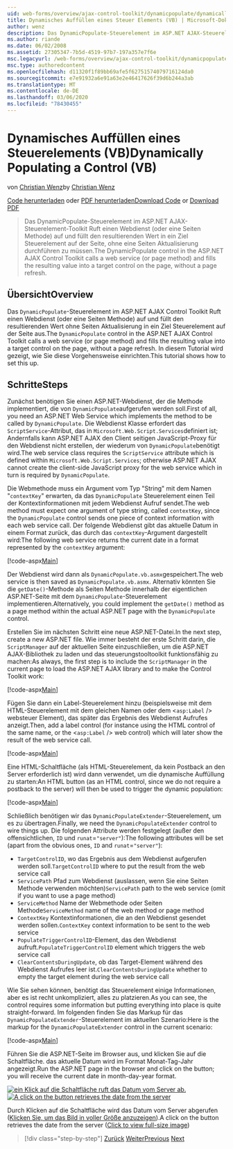 ```yaml
---
uid: web-forms/overview/ajax-control-toolkit/dynamicpopulate/dynamically-populating-a-control-vb
title: Dynamisches Auffüllen eines Steuer Elements (VB) | Microsoft-Dokumentation
author: wenz
description: Das DynamicPopulate-Steuerelement im ASP.NET AJAX-Steuerelement-Toolkit Ruft einen Webdienst (oder eine Seiten Methode) auf und füllt den resultierenden Wert in ein Ziel Steuerelement unter t...
ms.author: riande
ms.date: 06/02/2008
ms.assetid: 27305347-7b5d-4519-97b7-197a357e7f6e
msc.legacyurl: /web-forms/overview/ajax-control-toolkit/dynamicpopulate/dynamically-populating-a-control-vb
msc.type: authoredcontent
ms.openlocfilehash: d11320f1f89bb69afe5f62751574079716124da0
ms.sourcegitcommit: e7e91932a6e91a63e2e46417626f39d6b244a3ab
ms.translationtype: MT
ms.contentlocale: de-DE
ms.lasthandoff: 03/06/2020
ms.locfileid: "78430455"
---
```

# <a name="dynamically-populating-a-control-vb"></a><span data-ttu-id="6032c-103">Dynamisches Auffüllen eines Steuerelements (VB)</span><span class="sxs-lookup"><span data-stu-id="6032c-103">Dynamically Populating a Control (VB)</span></span>

<span data-ttu-id="6032c-104">von [Christian Wenz](https://github.com/wenz)</span><span class="sxs-lookup"><span data-stu-id="6032c-104">by [Christian Wenz](https://github.com/wenz)</span></span>

<span data-ttu-id="6032c-105">[Code herunterladen](https://download.microsoft.com/download/d/8/f/d8f2f6f9-1b7c-46ad-9252-e1fc81bdea3e/dynamicpopulate0.vb.zip) oder [PDF herunterladen](https://download.microsoft.com/download/b/6/a/b6ae89ee-df69-4c87-9bfb-ad1eb2b23373/dynamicpopulate0VB.pdf)</span><span class="sxs-lookup"><span data-stu-id="6032c-105">[Download Code](https://download.microsoft.com/download/d/8/f/d8f2f6f9-1b7c-46ad-9252-e1fc81bdea3e/dynamicpopulate0.vb.zip) or [Download PDF](https://download.microsoft.com/download/b/6/a/b6ae89ee-df69-4c87-9bfb-ad1eb2b23373/dynamicpopulate0VB.pdf)</span></span>

> <span data-ttu-id="6032c-106">Das DynamicPopulate-Steuerelement im ASP.NET AJAX-Steuerelement-Toolkit Ruft einen Webdienst (oder eine Seiten Methode) auf und füllt den resultierenden Wert in ein Ziel Steuerelement auf der Seite, ohne eine Seiten Aktualisierung durchführen zu müssen.</span><span class="sxs-lookup"><span data-stu-id="6032c-106">The DynamicPopulate control in the ASP.NET AJAX Control Toolkit calls a web service (or page method) and fills the resulting value into a target control on the page, without a page refresh.</span></span>

## <a name="overview"></a><span data-ttu-id="6032c-107">Übersicht</span><span class="sxs-lookup"><span data-stu-id="6032c-107">Overview</span></span>

<span data-ttu-id="6032c-108">Das `DynamicPopulate`-Steuerelement im ASP.NET AJAX Control Toolkit Ruft einen Webdienst (oder eine Seiten Methode) auf und füllt den resultierenden Wert ohne Seiten Aktualisierung in ein Ziel Steuerelement auf der Seite aus.</span><span class="sxs-lookup"><span data-stu-id="6032c-108">The `DynamicPopulate` control in the ASP.NET AJAX Control Toolkit calls a web service (or page method) and fills the resulting value into a target control on the page, without a page refresh.</span></span> <span data-ttu-id="6032c-109">In diesem Tutorial wird gezeigt, wie Sie diese Vorgehensweise einrichten.</span><span class="sxs-lookup"><span data-stu-id="6032c-109">This tutorial shows how to set this up.</span></span>

## <a name="steps"></a><span data-ttu-id="6032c-110">Schritte</span><span class="sxs-lookup"><span data-stu-id="6032c-110">Steps</span></span>

<span data-ttu-id="6032c-111">Zunächst benötigen Sie einen ASP.NET-Webdienst, der die Methode implementiert, die von `DynamicPopulate`aufgerufen werden soll.</span><span class="sxs-lookup"><span data-stu-id="6032c-111">First of all, you need an ASP.NET Web Service which implements the method to be called by `DynamicPopulate`.</span></span> <span data-ttu-id="6032c-112">Die Webdienst Klasse erfordert das `ScriptService`-Attribut, das in `Microsoft.Web.Script.Services`definiert ist; Andernfalls kann ASP.NET AJAX den Client seitigen JavaScript-Proxy für den Webdienst nicht erstellen, der wiederum von `DynamicPopulate`benötigt wird.</span><span class="sxs-lookup"><span data-stu-id="6032c-112">The web service class requires the `ScriptService` attribute which is defined within `Microsoft.Web.Script.Services`; otherwise ASP.NET AJAX cannot create the client-side JavaScript proxy for the web service which in turn is required by `DynamicPopulate`.</span></span>

<span data-ttu-id="6032c-113">Die Webmethode muss ein Argument vom Typ "String" mit dem Namen "`contextKey`" erwarten, da das `DynamicPopulate` Steuerelement einen Teil der Kontextinformationen mit jedem Webdienst Aufruf sendet.</span><span class="sxs-lookup"><span data-stu-id="6032c-113">The web method must expect one argument of type string, called `contextKey`, since the `DynamicPopulate` control sends one piece of context information with each web service call.</span></span> <span data-ttu-id="6032c-114">Der folgende Webdienst gibt das aktuelle Datum in einem Format zurück, das durch das `contextKey`-Argument dargestellt wird:</span><span class="sxs-lookup"><span data-stu-id="6032c-114">The following web service returns the current date in a format represented by the `contextKey` argument:</span></span>

[!code-aspx[Main](dynamically-populating-a-control-vb/samples/sample1.aspx)]

<span data-ttu-id="6032c-115">Der Webdienst wird dann als `DynamicPopulate.vb.asmx`gespeichert.</span><span class="sxs-lookup"><span data-stu-id="6032c-115">The web service is then saved as `DynamicPopulate.vb.asmx`.</span></span> <span data-ttu-id="6032c-116">Alternativ könnten Sie die `getDate()`-Methode als Seiten Methode innerhalb der eigentlichen ASP.NET-Seite mit dem `DynamicPopulate`-Steuerelement implementieren.</span><span class="sxs-lookup"><span data-stu-id="6032c-116">Alternatively, you could implement the `getDate()` method as a page method within the actual ASP.NET page with the `DynamicPopulate` control.</span></span>

<span data-ttu-id="6032c-117">Erstellen Sie im nächsten Schritt eine neue ASP.NET-Datei.</span><span class="sxs-lookup"><span data-stu-id="6032c-117">In the next step, create a new ASP.NET file.</span></span> <span data-ttu-id="6032c-118">Wie immer besteht der erste Schritt darin, die `ScriptManager` auf der aktuellen Seite einzuschließen, um die ASP.NET AJAX-Bibliothek zu laden und das steuerungstooltoolkit funktionsfähig zu machen:</span><span class="sxs-lookup"><span data-stu-id="6032c-118">As always, the first step is to include the `ScriptManager` in the current page to load the ASP.NET AJAX library and to make the Control Toolkit work:</span></span>

[!code-aspx[Main](dynamically-populating-a-control-vb/samples/sample2.aspx)]

<span data-ttu-id="6032c-119">Fügen Sie dann ein Label-Steuerelement hinzu (beispielsweise mit dem HTML-Steuerelement mit dem gleichen Namen oder dem &lt;`asp:Label` /&gt; websteuer Element), das später das Ergebnis des Webdienst Aufrufes anzeigt.</span><span class="sxs-lookup"><span data-stu-id="6032c-119">Then, add a label control (for instance using the HTML control of the same name, or the &lt;`asp:Label` /&gt; web control) which will later show the result of the web service call.</span></span>

[!code-aspx[Main](dynamically-populating-a-control-vb/samples/sample3.aspx)]

<span data-ttu-id="6032c-120">Eine HTML-Schaltfläche (als HTML-Steuerelement, da kein Postback an den Server erforderlich ist) wird dann verwendet, um die dynamische Auffüllung zu starten:</span><span class="sxs-lookup"><span data-stu-id="6032c-120">An HTML button (as an HTML control, since we do not require a postback to the server) will then be used to trigger the dynamic population:</span></span>

[!code-aspx[Main](dynamically-populating-a-control-vb/samples/sample4.aspx)]

<span data-ttu-id="6032c-121">Schließlich benötigen wir das `DynamicPopulateExtender`-Steuerelement, um es zu übertragen.</span><span class="sxs-lookup"><span data-stu-id="6032c-121">Finally, we need the `DynamicPopulateExtender` control to wire things up.</span></span> <span data-ttu-id="6032c-122">Die folgenden Attribute werden festgelegt (außer den offensichtlichen, `ID` und `runat`=`"server"`):</span><span class="sxs-lookup"><span data-stu-id="6032c-122">The following attributes will be set (apart from the obvious ones, `ID` and `runat`=`"server"`):</span></span>

- <span data-ttu-id="6032c-123">`TargetControlID`, wo das Ergebnis aus dem Webdienst aufgerufen werden soll.</span><span class="sxs-lookup"><span data-stu-id="6032c-123">`TargetControlID` where to put the result from the web service call</span></span>
- <span data-ttu-id="6032c-124">`ServicePath` Pfad zum Webdienst (auslassen, wenn Sie eine Seiten Methode verwenden möchten)</span><span class="sxs-lookup"><span data-stu-id="6032c-124">`ServicePath` path to the web service (omit if you want to use a page method)</span></span>
- <span data-ttu-id="6032c-125">`ServiceMethod` Name der Webmethode oder Seiten Methode</span><span class="sxs-lookup"><span data-stu-id="6032c-125">`ServiceMethod` name of the web method or page method</span></span>
- <span data-ttu-id="6032c-126">`ContextKey` Kontextinformationen, die an den Webdienst gesendet werden sollen.</span><span class="sxs-lookup"><span data-stu-id="6032c-126">`ContextKey` context information to be sent to the web service</span></span>
- <span data-ttu-id="6032c-127">`PopulateTriggerControlID`-Element, das den Webdienst aufruft.</span><span class="sxs-lookup"><span data-stu-id="6032c-127">`PopulateTriggerControlID` element which triggers the web service call</span></span>
- <span data-ttu-id="6032c-128">`ClearContentsDuringUpdate`, ob das Target-Element während des Webdienst Aufrufes leer ist.</span><span class="sxs-lookup"><span data-stu-id="6032c-128">`ClearContentsDuringUpdate` whether to empty the target element during the web service call</span></span>

<span data-ttu-id="6032c-129">Wie Sie sehen können, benötigt das Steuerelement einige Informationen, aber es ist recht unkompliziert, alles zu platzieren.</span><span class="sxs-lookup"><span data-stu-id="6032c-129">As you can see, the control requires some information but putting everything into place is quite straight-forward.</span></span> <span data-ttu-id="6032c-130">Im folgenden finden Sie das Markup für das `DynamicPopulateExtender`-Steuerelement im aktuellen Szenario:</span><span class="sxs-lookup"><span data-stu-id="6032c-130">Here is the markup for the `DynamicPopulateExtender` control in the current scenario:</span></span>

[!code-aspx[Main](dynamically-populating-a-control-vb/samples/sample5.aspx)]

<span data-ttu-id="6032c-131">Führen Sie die ASP.NET-Seite im Browser aus, und klicken Sie auf die Schaltfläche. das aktuelle Datum wird im Format Monat-Tag-Jahr angezeigt.</span><span class="sxs-lookup"><span data-stu-id="6032c-131">Run the ASP.NET page in the browser and click on the button; you will receive the current date in month-day-year format.</span></span>

<span data-ttu-id="6032c-132">[![ein Klick auf die Schaltfläche ruft das Datum vom Server ab.](dynamically-populating-a-control-vb/_static/image2.png)](dynamically-populating-a-control-vb/_static/image1.png)</span><span class="sxs-lookup"><span data-stu-id="6032c-132">[![A click on the button retrieves the date from the server](dynamically-populating-a-control-vb/_static/image2.png)](dynamically-populating-a-control-vb/_static/image1.png)</span></span>

<span data-ttu-id="6032c-133">Durch Klicken auf die Schaltfläche wird das Datum vom Server abgerufen ([Klicken Sie, um das Bild in voller Größe anzuzeigen](dynamically-populating-a-control-vb/_static/image3.png)).</span><span class="sxs-lookup"><span data-stu-id="6032c-133">A click on the button retrieves the date from the server ([Click to view full-size image](dynamically-populating-a-control-vb/_static/image3.png))</span></span>

> [!div class="step-by-step"]
> <span data-ttu-id="6032c-134">[Zurück](using-dynamicpopulate-with-a-user-control-and-javascript-cs.md)
> [Weiter](dynamically-populating-a-control-using-javascript-code-vb.md)</span><span class="sxs-lookup"><span data-stu-id="6032c-134">[Previous](using-dynamicpopulate-with-a-user-control-and-javascript-cs.md)
[Next](dynamically-populating-a-control-using-javascript-code-vb.md)</span></span>
